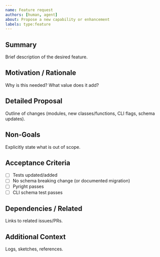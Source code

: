```yaml
---
name: Feature request
authors: [human, agent]
about: Propose a new capability or enhancement
labels: type:feature
---
```


## Summary
Brief description of the desired feature.

## Motivation / Rationale
Why is this needed? What value does it add?

## Detailed Proposal
Outline of changes (modules, new classes/functions, CLI flags, schema updates).

## Non-Goals
Explicitly state what is out of scope.

## Acceptance Criteria
- [ ] Tests updated/added
- [ ] No schema breaking change (or documented migration)
- [ ] Pyright passes
- [ ] CLI schema test passes

## Dependencies / Related
Links to related issues/PRs.

## Additional Context
Logs, sketches, references.
